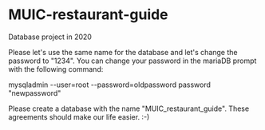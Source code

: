 # MUIC-restaurant-guide
Database project in 2020

Please let's use the same name for the database and let's change the password to "1234".
You can change your password in the mariaDB prompt with the following command:

mysqladmin --user=root --password=oldpassword password "newpassword"

Please create a database with the name "MUIC_restaurant_guide". These agreements should make our life easier. :-)
